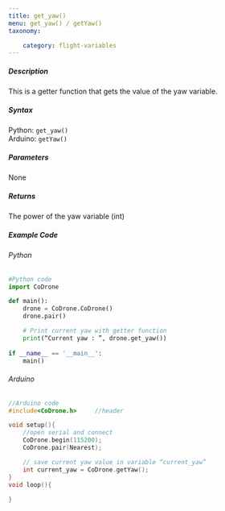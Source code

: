 ```yaml
---
title: get_yaw()
menu: get_yaw() / getYaw()
taxonomy:

	category: flight-variables
---
```


##### Description

This is a getter function that gets the value of the yaw variable.

##### Syntax
Python: ```get_yaw()```<br />
Arduino: ```getYaw()```

##### Parameters

None

##### Returns

The power of the yaw variable (int)

##### Example Code
###### Python
```python
#Python code
import CoDrone

def main():
	drone = CoDrone.CoDrone()
	drone.pair()

	# Print current yaw with getter function
	print(“Current yaw : ”, drone.get_yaw())
	
if __name__ == '__main__':
	main()

```
###### Arduino
```c
//Arduino code
#include<CoDrone.h>		//header

void setup(){
	//open serial and connect
	CoDrone.begin(115200);
	CoDrone.pair(Nearest);

	// save current yaw value in variable “current_yaw”
	int current_yaw = CoDrone.getYaw(); 
}
void loop(){
	
}
```